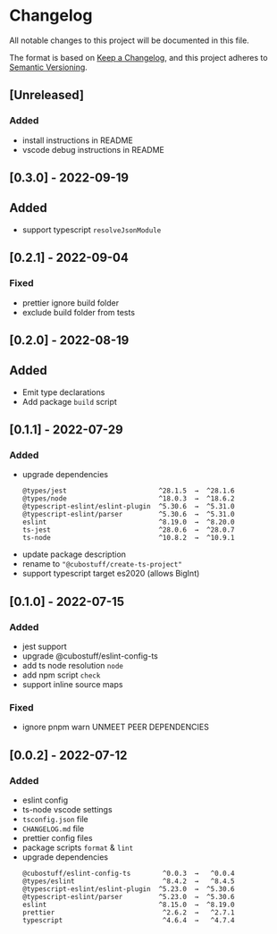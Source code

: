 # Changelog

All notable changes to this project will be documented in this file.

The format is based on [Keep a Changelog](https://keepachangelog.com/en/1.0.0/), and this project
adheres to [Semantic Versioning](https://semver.org/spec/v2.0.0.html).

## [Unreleased]

### Added

-   install instructions in README
-   vscode debug instructions in README

## [0.3.0] - 2022-09-19

## Added

-   support typescript `resolveJsonModule`

## [0.2.1] - 2022-09-04

### Fixed

-   prettier ignore build folder
-   exclude build folder from tests

## [0.2.0] - 2022-08-19

## Added

-   Emit type declarations
-   Add package `build` script

## [0.1.1] - 2022-07-29

### Added

-   upgrade dependencies
    ```
    @types/jest                       ^28.1.5  →  ^28.1.6
    @types/node                       ^18.0.3  →  ^18.6.2
    @typescript-eslint/eslint-plugin  ^5.30.6  →  ^5.31.0
    @typescript-eslint/parser         ^5.30.6  →  ^5.31.0
    eslint                            ^8.19.0  →  ^8.20.0
    ts-jest                           ^28.0.6  →  ^28.0.7
    ts-node                           ^10.8.2  →  ^10.9.1
    ```
-   update package description
-   rename to `"@cubostuff/create-ts-project"`
-   support typescript target es2020 (allows BigInt)

## [0.1.0] - 2022-07-15

### Added

-   jest support
-   upgrade @cubostuff/eslint-config-ts
-   add ts node resolution `node`
-   add npm script `check`
-   support inline source maps

### Fixed

-   ignore pnpm warn UNMEET PEER DEPENDENCIES

## [0.0.2] - 2022-07-12

### Added

-   eslint config
-   ts-node vscode settings
-   `tsconfig.json` file
-   `CHANGELOG.md` file
-   prettier config files
-   package scripts `format` & `lint`
-   upgrade dependencies
    ```
    @cubostuff/eslint-config-ts        ^0.0.3  →   ^0.0.4
    @types/eslint                      ^8.4.2  →   ^8.4.5
    @typescript-eslint/eslint-plugin  ^5.23.0  →  ^5.30.6
    @typescript-eslint/parser         ^5.23.0  →  ^5.30.6
    eslint                            ^8.15.0  →  ^8.19.0
    prettier                           ^2.6.2  →   ^2.7.1
    typescript                         ^4.6.4  →   ^4.7.4
    ```
